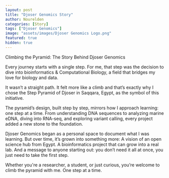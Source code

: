 ```yaml
---
layout: post
title: "Djoser Genomics Story"
author: Nourelden
categories: [Story]
tags: ["Djoser Genomics"]
image: "assets/images/Djoser Genomics Logo.png"
featured: true
hidden: true
---
```


Climbing the Pyramid: The Story Behind Djoser Genomics

Every journey starts with a single step.
For me, that step was the decision to dive into bioinformatics & Computational Biology, a field that bridges my love for biology and data.

It wasn’t a straight path. It felt more like a climb and that’s exactly why I chose the Step Pyramid of Djoser in Saqqara, Egypt, as the symbol of this initiative.

The pyramid’s design, built step by step, mirrors how I approach learning: one step at a time.
From understanding DNA sequences to analyzing marine eDNA, diving into RNA-seq, and exploring variant calling, every project added a new stone to the foundation.

Djoser Genomics began as a personal space to document what I was learning. But over time, it’s grown into something more:
A vision of an open science hub from Egypt.
A bioinformatics project that can grow into a real lab.
And a message to anyone starting out: you don’t need it all at once, you just need to take the first step.

Whether you're a researcher, a student, or just curious, you’re welcome to climb the pyramid with me.
One step at a time.
